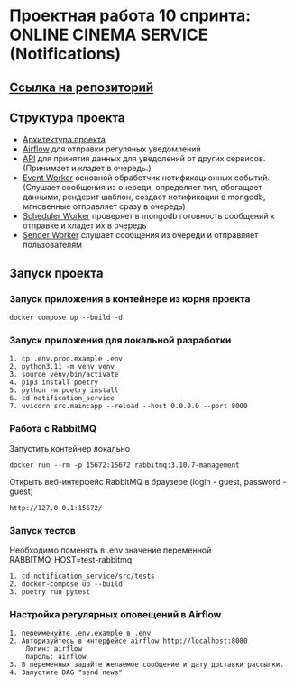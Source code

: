 # Проектная работа 10 спринта: ONLINE CINEMA SERVICE (Notifications)

## [Ссылка на репозиторий](https://github.com/SmirnovaT/notifications_sprint_1)

## Структура проекта

- [Архитектура проекта](arch_notification.jpg)
- [Airflow](airflow) для отправки регуляных уведомлений
- [API](notification_service/src) для принятия данных для уведолений от других сервисов. (Принимает и кладет в очередь.)
- [Event Worker](notification_service/src/event_worker) основной обработчик нотификационных событий. (Слушает
  сообщения из очереди, определяет тип, обогащает данными, рендерит шаблон, cоздает нотификации в mongodb, мгновенные
  отправляет сразу в очередь)
- [Scheduler Worker](scheduler_worker) проверяет в mongodb готовность сообщений к отправке и кладет их в очередь
- [Sender Worker](sender_worker) слушает сообщения из очереди и отправляет пользователям


## Запуск проекта

### Запуск приложения в контейнере из корня проекта

```
docker compose up --build -d
```

### Запуск приложения для локальной разработки
```
1. cp .env.prod.example .env
2. python3.11 -m venv venv
3. source venv/bin/activate
4. pip3 install poetry
5. python -m poetry install
6. cd notification_service
7. uvicorn src.main:app --reload --host 0.0.0.0 --port 8000
```

### Работа с RabbitMQ

Запустить контейнер локально

```
docker run --rm -p 15672:15672 rabbitmq:3.10.7-management
```

Открыть веб-интерфейс RabbitMQ в браузере
(login - guest, password - guest)
```
http://127.0.0.1:15672/
```

### Запуск тестов

Необходимо поменять в .env значение переменной RABBITMQ_HOST=test-rabbitmq
```
1. cd notification_service/src/tests
2. docker-compose up --build
3. poetry run pytest
 ```
### Настройка регулярных оповещений в Airflow

```
1. переименуйте .env.example в .env
2. Авторизуйтесь в интерфейсе airflow http://localhost:8080
	Логин: airflow
	пароль: airflow
3. В переменных задайте желаемое сообщение и дату доставки рассылки.
4. Запустите DAG "send news"
```